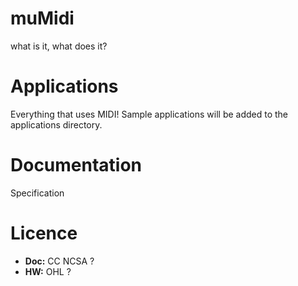 # muMidi
what is it, what does it?

# Applications
Everything that uses MIDI! Sample applications will be added to the applications directory.

# Documentation
Specification

# Licence
+ **Doc:** CC NCSA ?
+ **HW:** OHL ?
